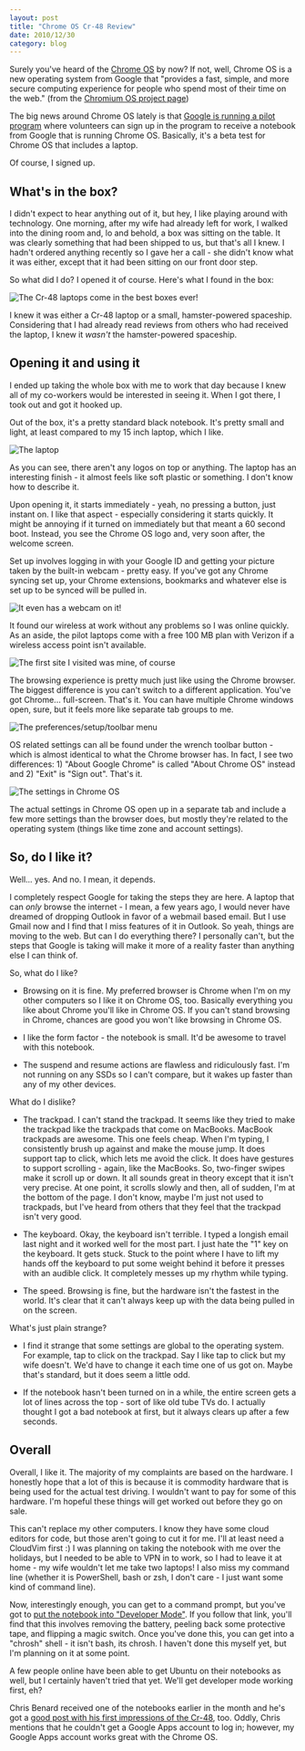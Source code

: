```yaml
---
layout: post
title: "Chrome OS Cr-48 Review"
date: 2010/12/30
category: blog
---
```


Surely you've heard of the [Chrome OS](http://www.google.com/chromeos/) by
now? If not, well, Chrome OS is a new operating system from Google that
"provides a fast, simple, and more secure computing experience for people who
spend most of their time on the web." (from the [Chromium OS project
page](http://www.chromium.org/chromium-os))

The big news around Chrome OS lately is that [Google is running a pilot
program](http://www.google.com/chromeos/pilot-program.html) where volunteers
can sign up in the program to receive a notebook from Google that is running
Chrome OS. Basically, it's a beta test for Chrome OS that includes a laptop.

Of course, I signed up.

## What's in the box?

I didn't expect to hear anything out of it, but hey, I like playing around
with technology. One morning, after my wife had already left for work, I
walked into the dining room and, lo and behold, a box was sitting on the
table. It was clearly something that had been shipped to us, but that's all I
knew. I hadn't ordered anything recently so I gave her a call - she didn't
know what it was either, except that it had been sitting on our front door
step.

So what did I do? I opened it of course. Here's what I found in the box:

![The Cr-48 laptops come in the best boxes ever!](/images/blog/2010-12-30-Cr48-Box.jpg)

I knew it was either a Cr-48 laptop or a small, hamster-powered spaceship.
Considering that I had already read reviews from others who had received the
laptop, I knew it *wasn't* the hamster-powered spaceship.

## Opening it and using it

I ended up taking the whole box with me to work that day because I knew all of
my co-workers would be interested in seeing it. When I got there, I took out
and got it hooked up.

Out of the box, it's a pretty standard black notebook. It's pretty small and
light, at least compared to my 15 inch laptop, which I like.

![The laptop](/images/blog/2010-12-30-Cr48-just-the-laptop.jpg)

As you can see, there aren't any logos on top or anything. The laptop has an
interesting finish - it almost feels like soft plastic or something. I don't
know how to describe it.

Upon opening it, it starts immediately - yeah, no pressing a button, just
instant on. I like that aspect - especially considering it starts quickly. It
might be annoying if it turned on immediately but that meant a 60 second boot.
Instead, you see the Chrome OS logo and, very soon after, the welcome screen.

Set up involves logging in with your Google ID and getting your picture taken
by the built-in webcam - pretty easy. If you've got any Chrome syncing set up,
your Chrome extensions, bookmarks and whatever else is set up to be synced
will be pulled in.

![It even has a webcam on it!](/images/blog/2010-12-30-Cr48-webcam.jpg)

It found our wireless at work without any problems so I was online quickly. As
an aside, the pilot laptops come with a free 100 MB plan with Verizon if a
wireless access point isn't available.

![The first site I visited was mine, of course](/images/blog/2010-12-30-Cr48-open-to-my-website.jpg)

The browsing experience is pretty much just like using the Chrome browser. The
biggest difference is you can't switch to a different application. You've got
Chrome... full-screen. That's it. You can have multiple Chrome windows open,
sure, but it feels more like separate tab groups to me.

![The preferences/setup/toolbar menu](/images/blog/2010-12-30-Cr48-setup-menu.jpg)

OS related settings can all be found under the wrench toolbar button - which
is almost identical to what the Chrome browser has. In fact, I see two
differences: 1) "About Google Chrome" is called "About Chrome OS" instead and
2) "Exit" is "Sign out". That's it.

![The settings in Chrome OS](/images/blog/2010-12-30-Cr48-settings.jpg)

The actual settings in Chrome OS open up in a separate tab and include a few
more settings than the browser does, but mostly they're related to the
operating system (things like time zone and account settings).

## So, do I like it?

Well... yes. And no. I mean, it depends.

I completely respect Google for taking the steps they are here. A laptop that
can *only* browse the internet - I mean, a few years ago, I would never have
dreamed of dropping Outlook in favor of a webmail based email. But I use Gmail
now and I find that I miss features of it in Outlook. So yeah, things are
moving to the web. But can I do everything there? I personally can't, but the
steps that Google is taking will make it more of a reality faster than
anything else I can think of.

So, what do I like? 

- Browsing on it is fine. My preferred browser is Chrome when I'm on my other
  computers so I like it on Chrome OS, too. Basically everything you like
  about Chrome you'll like in Chrome OS. If you can't stand browsing in
  Chrome, chances are good you won't like browsing in Chrome OS.

- I like the form factor - the notebook is small. It'd be awesome to travel
  with this notebook.

- The suspend and resume actions are flawless and ridiculously fast. I'm not
  running on any SSDs so I can't compare, but it wakes up faster than any of
  my other devices.

What do I dislike?

- The trackpad. I can't stand the trackpad. It seems like they tried to make
  the trackpad like the trackpads that come on MacBooks. MacBook trackpads are
  awesome. This one feels cheap. When I'm typing, I consistently brush up
  against and make the mouse jump. It does support tap to click, which lets me
  avoid the click. It does have gestures to support scrolling - again, like
  the MacBooks. So, two-finger swipes make it scroll up or down. It all sounds
  great in theory except that it isn't very precise. At one point, it scrolls
  slowly and then, all of sudden, I'm at the bottom of the page. I don't know,
  maybe I'm just not used to trackpads, but I've heard from others that they
  feel that the trackpad isn't very good.

- The keyboard. Okay, the keyboard isn't terrible. I typed a longish email
  last night and it worked well for the most part. I just hate the "1" key on
  the keyboard. It gets stuck. Stuck to the point where I have to lift my
  hands off the keyboard to put some weight behind it before it presses with
  an audible click. It completely messes up my rhythm while typing.

- The speed. Browsing is fine, but the hardware isn't the fastest in the
  world. It's clear that it can't always keep up with the data being pulled in
  on the screen.

What's just plain strange?

- I find it strange that some settings are global to the operating system. For
  example, tap to click on the trackpad. Say I like tap to click but my wife
  doesn't. We'd have to change it each time one of us got on. Maybe that's
  standard, but it does seem a little odd.

- If the notebook hasn't been turned on in a while, the entire screen gets a
  lot of lines across the top - sort of like old tube TVs do. I actually
  thought I got a bad notebook at first, but it always clears up after a few
  seconds.

## Overall

Overall, I like it. The majority of my complaints are based on the hardware. I
honestly hope that a lot of this is because it is commodity hardware that is
being used for the actual test driving. I wouldn't want to pay for some of this
hardware. I'm hopeful these things will get worked out before they go on sale.

This can't replace my other computers. I know they have some cloud editors for
code, but those aren't going to cut it for me. I'll at least need a CloudVim
first :) I was planning on taking the notebook with me over the holidays, but
I needed to be able to VPN in to work, so I had to leave it at home - my wife
wouldn't let me take two laptops!  I also miss my command line (whether it is
PowerShell, bash or zsh, I don't care - I just want some kind of command
line).

Now, interestingly enough, you can get to a command prompt, but you've got to
[put the notebook into "Developer
Mode"](http://www.chromium.org/chromium-os/developer-information-for-chrome-os-devices/cr-48-chrome-notebook-developer-information).
If you follow that link, you'll find that this involves removing the battery,
peeling back some protective tape, and flipping a magic switch. Once you've
done this, you can get into a "chrosh" shell - it isn't bash, its chrosh. I
haven't done this myself yet, but I'm planning on it at some point.

A few people online have been able to get Ubuntu on their notebooks as well,
but I certainly haven't tried that yet. We'll get developer mode working
first, eh?

Chris Benard received one of the notebooks earlier in the month and he's got a
[good post with his first impressions of the
Cr-48](http://chrisbenard.net/2010/12/11/first-impressions-with-google%E2%80%99s-cr-48-chrome-os-netbook/),
too. Oddly, Chris mentions that he couldn't get a Google Apps account to log
in; however, my Google Apps account works great with the Chrome OS.
